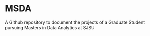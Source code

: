 # MSDA
A Github repository to document the projects of a Graduate Student pursuing Masters in Data Analytics at SJSU
